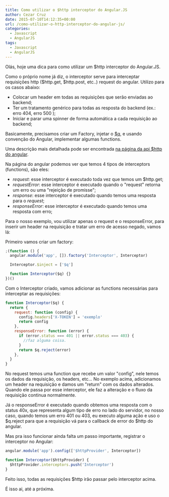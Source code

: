 ```yaml
---
title: Como utilizar o $http interceptor do Angular.JS
author: Cezar Cruz
date: 2015-07-10T14:12:35+00:00
url: /como-utilizar-o-http-interceptor-do-angular-js/
categories:
  - Javascript
  - AngularJS
tags:
  - Javascript
  - AngularJS
---
```


Olás, hoje uma dica para como utilizar um $http interceptor do Angular.JS.

<!--more-->

Como o próprio nome já diz, o interceptor serve para interceptar requisições http ($http.get, $http.post, etc..) request do angular. Utilizo para os casos abaixo:

- Colocar um header em todas as requisições que serão enviadas ao backend;
- Ter um tratamento genérico para todas as resposta do backend (ex.: erro 404, erro 500 );
- Iniciar e parar uma spinner de forma automática a cada requisição ao backend;

Basicamente, precisamos criar um Factory, injetar o [$q][1], e usando convenção do Angular, implementar algumas functions.

Uma descrição mais detalhada pode ser encontrada [na página da api $http do angular][2].

Na página do angular podemos ver que temos 4 tipos de interceptors (functions), são eles:

- _request_: esse interceptor é executado toda vez que temos um $http.get;
- _requestError_: esse interceptor é executado quando o "request" retorna um erro ou uma "rejeição de promisse";
- _response_: esse interceptor é executado quando temos uma resposta para o _request_;
- _responseError_: esse interceptor é executado quando temos uma resposta com erro;

Para o nosso exemplo, vou utilizar apenas o request e o responseError, para inserir um header na requisição e tratar um erro de acesso negado, vamos lá:

Primeiro vamos criar um factory:

```javascript
;(function () {
  angular.module('app', []).factory('Interceptor', Interceptor)

  Interceptor.$inject = ['$q']

  function Interceptor($q) {}
})()
```

Com o Interceptor criado, vamos adicionar as functions necessárias para interceptar as requisições:

```javascript
function Interceptor($q) {
  return {
    request: function (config) {
      config.headers['X-TOKEN'] = 'exemplo'
      return config
    },
    responseError: function (error) {
      if (error.status === 401 || error.status === 403) {
        //faz alguma coisa.
      }
      return $q.reject(error)
    },
  }
}
```

No request temos uma function que recebe um valor "config", nele temos os dados da requisição, os headers, etc... No exemplo acima, adicionamos um header na requisição e damos um "return" com os dados alterados. Quando ele passa por esse interceptor, ele faz a alteração e o fluxo da requisição continua normalmente.

Já o responseError é executado quando obtemos uma resposta com o status 40x, que representa algum tipo de erro no lado do servidor, no nosso caso, quando temos um erro 401 ou 403, eu executo alguma ação e uso o $q.reject para que a requisição vá para o callback de error do $http do angular.

Mas pra isso funcionar ainda falta um passo importante, registrar o interceptor no Angular:

```javascript
angular.module('app').config(['$httpProvider', Interceptor])

function Interceptor($httpProvider) {
  $httpProvider.interceptors.push('Interceptor')
}
```

Feito isso, todas as requisições $http irão passar pelo interceptor acima.

É isso ai, até a próxima.

[1]: https://docs.angularjs.org/api/ng/service/$q
[2]: https://docs.angularjs.org/api/ng/service/$http
